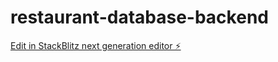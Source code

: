 # restaurant-database-backend

[Edit in StackBlitz next generation editor ⚡️](https://stackblitz.com/~/github.com/chauhan-akshay123/restaurant-database-backend)